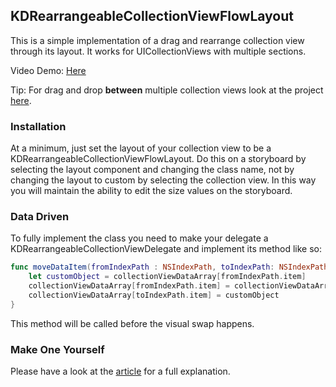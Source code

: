## KDRearrangeableCollectionViewFlowLayout ##

This is a simple implementation of a drag and rearrange collection view through its layout. It works for UICollectionViews with multiple sections.

Video Demo: [Here](https://v.usetapes.com/U5UrT2ePsO)

Tip: For drag and drop **between** multiple collection views look at the project [here](https://github.com/mmick66/KDDragAndDropCollectionView).

### Installation ###

At a minimum, just set the layout of your collection view to be a KDRearrangeableCollectionViewFlowLayout. Do this on a storyboard by selecting the layout component and changing the class name, not by changing the layout to custom by selecting the collection view. In this way you will maintain the ability to edit the size values on the storyboard.

### Data Driven ###

To fully implement the class you need to make your delegate a KDRearrangeableCollectionViewDelegate and implement its method like so:

```Swift
func moveDataItem(fromIndexPath : NSIndexPath, toIndexPath: NSIndexPath) -> Void {
    let customObject = collectionViewDataArray[fromIndexPath.item]
    collectionViewDataArray[fromIndexPath.item] = collectionViewDataArray[toIndexPath.item]
    collectionViewDataArray[toIndexPath.item] = customObject
}
```

This method will be called before the visual swap happens.

### Make One Yourself ###

Please have a look at the [article](http://karmadust.com/?p=5) for a full explanation.
